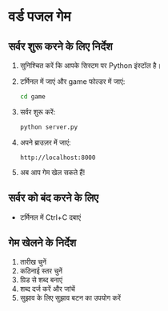 # वर्ड पजल गेम

## सर्वर शुरू करने के लिए निर्देश

1. सुनिश्चित करें कि आपके सिस्टम पर Python इंस्टॉल है।

2. टर्मिनल में जाएं और game फोल्डर में जाएं:
   ```bash
   cd game
   ```

3. सर्वर शुरू करें:
   ```bash
   python server.py
   ```

4. अपने ब्राउज़र में जाएं:
   ```
   http://localhost:8000
   ```

5. अब आप गेम खेल सकते हैं!

## सर्वर को बंद करने के लिए
- टर्मिनल में Ctrl+C दबाएं

## गेम खेलने के निर्देश
1. तारीख चुनें
2. कठिनाई स्तर चुनें
3. ग्रिड से शब्द बनाएं
4. शब्द दर्ज करें और जांचें
5. सुझाव के लिए सुझाव बटन का उपयोग करें 